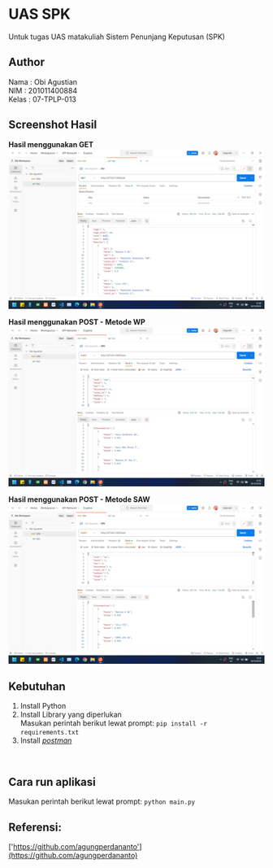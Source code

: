 # UAS SPK
Untuk tugas UAS matakuliah Sistem Penunjang Keputusan (SPK)
<br>

## Author
Nama : Obi Agustian<br>
NIM : 201011400884<br>
Kelas : 07-TPLP-013<br>

## Screenshot Hasil
**Hasil menggunakan GET** <br>
<img src='screenshot/Menggunakan GET.png' alt='GET'/>
<br>

**Hasil menggunakan POST - Metode WP** <br>
<img src='screenshot/Menggunakan POST - Metode SAW.png' alt='Metode WP'/>
<br>

**Hasil menggunakan POST - Metode SAW** <br>
<img src='screenshot/Menggunakan POST - Metode WP.png' alt='POST - Metode SAW'/>
<br>

## Kebutuhan
1. Install Python
2. Install Library yang diperlukan<br>
    Masukan perintah berikut lewat prompt:
```pip install -r requirements.txt```
3. Install *[postman](https://www.postman.com/downloads/)*
<br>

## Cara run aplikasi
Masukan perintah berikut lewat prompt:
```python main.py```
<br>

## Referensi:
['https://github.com/agungperdananto'](https://github.com/agungperdananto)
